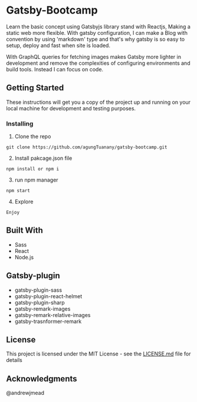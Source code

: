 # Gatsby-Bootcamp

Learn the basic concept using Gatsbyjs library stand with Reactjs, Making a static web more flexible. With gatsby configuration, I can make a Blog with convention by using 'markdown' type and that's why gatsby is so easy to setup, deploy and fast when site is loaded.

With GraphQL queries for fetching images makes Gatsby more lighter in development and remove the complexities of configuring environments and build tools. Instead I can focus on code.


## Getting Started

These instructions will get you a copy of the project up and running on your local machine for development and testing purposes.

### Installing

1. Clone the repo

```
git clone https://github.com/agungTuanany/gatsby-bootcamp.git
```

2. Install pakcage.json file

```
npm install or npm i
```

3. run npm manager

```
npm start
```
4. Explore

```
Enjoy
```

## Built With

* Sass
* React
* Node.js

## Gatsby-plugin

* gatsby-plugin-sass
* gatsby-plugin-react-helmet
* gatsby-plugin-sharp
* gatsby-remark-images
* gatsby-remark-relative-images
* gatsby-trasnformer-remark


## License

This project is licensed under the MIT License - see the [LICENSE.md](LICENSE.md) file for details

## Acknowledgments
 @andrewjmead

